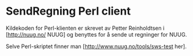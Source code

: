 SendRegning Perl client
=======================

Kildekoden for Perl-klienten er skrevet av Petter Reinholdtsen i [http://nuug.no/ NUUG] og benyttes for å sende ut regninger for NUUG.

Selve Perl-skriptet finner man [http://www.nuug.no/tools/sws-test her].
